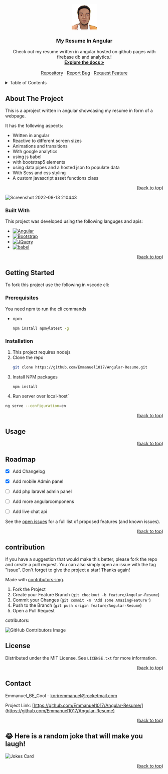 <!-- Improved compatibility of back to top link: See: https://github.com/othneildrew/Best-README-Template/pull/73 -->
<a name="readme-top"></a>
<!--
*** Thanks for checking out the Best-README-Template. If you have a suggestion
*** that would make this better, please fork the repo and create a pull request
*** or simply open an issue with the tag "enhancement".
*** Don't forget to give the project a star!
*** Thanks again! Now go create something AMAZING! :D
-->



<!-- PROJECT SHIELDS -->
<!--
*** I'm using markdown "reference style" links for readability.
*** Reference links are enclosed in brackets [ ] instead of parentheses ( ).
*** See the bottom of this document for the declaration of the reference variables
*** for contributors-url, forks-url, etc. This is an optional, concise syntax you may use.
*** https://www.markdownguide.org/basic-syntax/#reference-style-links
-->



<!-- PROJECT LOGO -->
<br />
<div align="center">
  <a href="https://github.com/Emmanuel1017/Angular-Resume/">
    <img src="assets/template/welcome/dp.png" alt="Logo" width="80" height="80">
  </a>

  <h3 align="center">My Resume In Angular</h3>

  <p align="center">
   Check out my resume written in angular hosted on github pages with firebase db and analytics.!
    <br />
    <a href="https://github.com/Emmanuel1017/Angular-Resume/"><strong>Explore the docs »</strong></a>
    <br />
    <br />
    <a href=""https://github.com/Emmanuel1017/Angular-Resume/">Repository</a>
    ·
    <a href="https://github.com/Emmanuel1017/Angular-Resume/issues">Report Bug</a>
    ·
    <a href="https://github.com/Emmanuel1017/Angular-Resume/issues">Request Feature</a>
  </p>
</div>



<!-- TABLE OF CONTENTS -->
<details>
  <summary>Table of Contents</summary>
  <ol>
    <li>
      <a href="#about-the-project">About The Project</a>
      <ul>
        <li><a href="#built-with">Built With</a></li>
      </ul>
    </li>
    <li>
      <a href="#getting-started">Getting Started</a>
      <ul>
        <li><a href="#prerequisites">Prerequisites</a></li>
        <li><a href="#installation">Installation</a></li>
      </ul>
    </li>
    <li><a href="#usage">Usage</a></li>
    <li><a href="#roadmap">Roadmap</a></li>
    <li><a href="#contribution">Contribution</a></li>
    <li><a href="#license">License</a></li>
    <li><a href="#contact">Contact</a></li>
  </ol>
</details>



<!-- ABOUT THE PROJECT -->
## About The Project



This is a aproject written in angular showcasing my resume in form of a webpage. 
                                  
It has the following aspects:
                                  
* Written in angular
* Reactive to different screen sizes     
* Animations and transitions           
* With google analytics
* using js babel 
* with bootstrap5  elements                
* using data pipes and a hosted json to populate data
* With Scss and css styling             
* A custom javascript asset functions class            



<p align="right">(<a href="#readme-top">back to top</a>)</p>

![Screenshot 2022-08-13 210443](https://user-images.githubusercontent.com/41972019/184505728-c9b1c4cc-9e2f-449e-bbdb-213bb05043f3.png)


### Built With

This project was developed using the following languges and apis:


* [![Angular][Angular.io]][Angular-url]
* [![Bootstrap][Bootstrap.com]][Bootstrap-url]
* [![JQuery][JQuery.com]][JQuery-url]
* [![babel][babel.com]][babel-url]                   

<p align="right">(<a href="#readme-top">back to top</a>)</p>



<!-- GETTING STARTED -->
## Getting Started

To fork this project use the following in vscode cli:

### Prerequisites

You need npm to run the cli commands 
* npm
  ```sh
  npm install npm@latest -g
  ```

### Installation


1. This project requires nodejs
2. Clone the repo
   ```sh
   git clone https://github.com/Emmanuel1017/Angular-Resume.git
   ```
3. Install NPM packages
   ```sh
   npm install
   ```
4.  Run server over local-host`
   ```sh
   ng serve --configuration=en
   ```

<p align="right">(<a href="#readme-top">back to top</a>)</p>



<!-- USAGE EXAMPLES -->
## Usage



<p align="right">(<a href="#readme-top">back to top</a>)</p>



<!-- ROADMAP -->
## Roadmap

- [x] Add Changelog
- [x] Add mobile Admin panel                                       
- [ ] Add php laravel admin panel
- [ ] Add more angularcomponens
- [ ] Add live chat api


See the [open issues](https://github.com/Emmanuel1017/Angular-Resume//issues) for a full list of proposed features (and known issues).

<p align="right">(<a href="#readme-top">back to top</a>)</p>



<!-- CONTRIBUTING -->


## contribution
If you have a suggestion that would make this better, please fork the repo and create a pull request. You can also simply open an issue with the tag "issue".
Don't forget to give the project a star! Thanks again!


Made with [contributors-img](https://contrib.rocks).

1. Fork the Project
2. Create your Feature Branch (`git checkout -b feature/Angular-Resume`)
3. Commit your Changes (`git commit -m 'Add some AmazingFeature'`)
4. Push to the Branch (`git push origin feature/Angular-Resume`)
5. Open a Pull Request




cotributors:

![GitHub Contributors Image](https://contrib.rocks/image?repo=Emmanuel1017/Angular-Resume)


<!-- LICENSE -->
## License

Distributed under the MIT License. See `LICENSE.txt` for more information.

<p align="right">(<a href="#readme-top">back to top</a>)</p>



<!-- CONTACT -->
## Contact

Emmanuel_BE_Cool  - koriremmanuel@rocketmail.com

Project Link: [https://github.com/Emmanuel1017/Angular-Resume/](https://github.com/Emmanuel1017/Angular-Resume)

<p align="right">(<a href="#readme-top">back to top</a>)</p>

## 😂 Here is a random joke that will make you laugh!
![Jokes Card](https://readme-jokes.vercel.app/api)
<!-- ACKNOWLEDGMENTS 
## Acknowledgments -->

<!--Additionat cheat sheet links

* [Choose an Open Source License](https://choosealicense.com)
* [GitHub Emoji Cheat Sheet](https://www.webpagefx.com/tools/emoji-cheat-sheet)
* [Malven's Flexbox Cheatsheet](https://flexbox.malven.co/)
* [Malven's Grid Cheatsheet](https://grid.malven.co/)
* [Img Shields](https://shields.io)
* [GitHub Pages](https://pages.github.com)
* [Font Awesome](https://fontawesome.com)
* [React Icons](https://react-icons.github.io/react-icons/search)-->

<p align="right">(<a href="#readme-top">back to top</a>)</p>



<!-- MARKDOWN LINKS & IMAGES -->
<!-- https://www.markdownguide.org/basic-syntax/#reference-style-links -->
[contributors-shield]: https://img.shields.io/github/contributors/othneildrew/Best-README-Template.svg?style=for-the-badge
[contributors-url]: https://github.com/Emmanuel1017/Angular-Resume/graphs/contributors
[forks-shield]: https://img.shields.io/github/forks/othneildrew/Best-README-Template.svg?style=for-the-badge
[forks-url]: https://github.com/Emmanuel1017/Angular-Resume/network/members
[stars-shield]: https://img.shields.io/github/stars/othneildrew/Best-README-Template.svg?style=for-the-badge
[stars-url]: https://github.com/Emmanuel1017/Angular-Resume/stargazers
[issues-shield]: https://img.shields.io/github/issues/othneildrew/Best-README-Template.svg?style=for-the-badge
[issues-url]: https://github.com/Emmanuel1017/Angular-Resume/issues
[license-shield]: https://img.shields.io/github/license/othneildrew/Best-README-Template.svg?style=for-the-badge
[license-url]: https://github.com/Emmanuel1017/Angular-Resume/blob/master/LICENSE.txt
[product-screenshot]: images/screenshot.png
[Next.js]: https://img.shields.io/badge/next.js-000000?style=for-the-badge&logo=nextdotjs&logoColor=white
[Next-url]: https://nextjs.org/
[React.js]: https://img.shields.io/badge/React-20232A?style=for-the-badge&logo=react&logoColor=61DAFB
[React-url]: https://reactjs.org/
[Vue.js]: https://img.shields.io/badge/Vue.js-35495E?style=for-the-badge&logo=vuedotjs&logoColor=4FC08D
[Vue-url]: https://vuejs.org/
[Angular.io]: https://img.shields.io/badge/Angular-DD0031?style=for-the-badge&logo=angular&logoColor=white
[Angular-url]: https://angular.io/
[Svelte.dev]: https://img.shields.io/badge/Svelte-4A4A55?style=for-the-badge&logo=svelte&logoColor=FF3E00
[Svelte-url]: https://svelte.dev/
[Laravel.com]: https://img.shields.io/badge/Laravel-FF2D20?style=for-the-badge&logo=laravel&logoColor=white
[Laravel-url]: https://laravel.com
[Bootstrap.com]: https://img.shields.io/badge/Bootstrap-563D7C?style=for-the-badge&logo=bootstrap&logoColor=white
[Bootstrap-url]: https://getbootstrap.com
[JQuery.com]: https://img.shields.io/badge/jQuery-0769AD?style=for-the-badge&logo=jquery&logoColor=white
[JQuery-url]: https://jquery.com 
[babel.com]: https://img.shields.io/badge/babel-babel-white
[babel-url]: https://babeljs.io  
